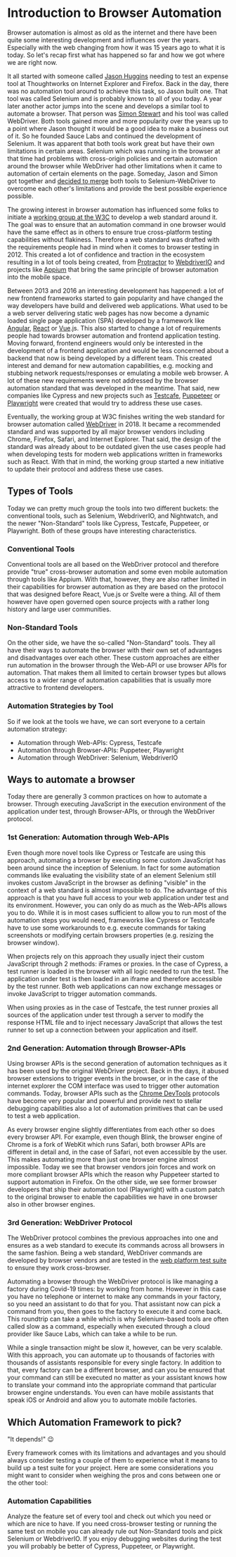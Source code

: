 # Introduction to Browser Automation

Browser automation is almost as old as the internet and there have been quite some interesting development and influences over the years. Especially with the web changing from how it was 15 years ago to what it is today. So let's recap first what has happened so far and how we got where we are right now.

It all started with someone called [Jason Huggins](https://twitter.com/hugs) needing to test an expense tool at Thoughtworks on Internet Explorer and Firefox. Back in the day, there was no automation tool around to achieve this task, so Jason built one. That tool was called Selenium and is probably known to all of you today. A year later another actor jumps into the scene and develops a similar tool to automate a browser. That person was [Simon Stewart](https://twitter.com/shs96c) and his tool was called WebDriver. Both tools gained more and more popularity over the years up to a point where Jason thought it would be a good idea to make a business out of it. So he founded Sauce Labs and continued the development of Selenium. It was apparent that both tools work great but have their own limitations in certain areas. Selenium which was running in the browser at that time had problems with cross-origin policies and certain automation around the browser while WebDriver had other limitations when it came to automation of certain elements on the page. Someday, Jason and Simon got together and [decided to merge](https://sdtimes.com/selenium/selenium-2-0-merges-with-webdriver/) both tools to Selenium-WebDriver to overcome each other's limitations and provide the best possible experience possible.

The growing interest in browser automation has influenced some folks to initiate a [working group at the W3C](https://www.w3.org/testing/browser) to develop a web standard around it. The goal was to ensure that an automation command in one browser would have the same effect as in others to ensure true cross-platform testing capabilities without flakiness. Therefore a web standard was drafted with the requirements people had in mind when it comes to browser testing in 2012. This created a lot of confidence and traction in the ecosystem resulting in a lot of tools being created, from [Protractor](https://www.protractortest.org) to [WebdriverIO](https://webdriver.io/) and projects like [Appium](http://appium.io/) that bring the same principle of browser automation into the mobile space.

Between 2013 and 2016 an interesting development has happened: a lot of new frontend frameworks started to gain popularity and have changed the way developers have build and delivered web applications. What used to be a web server delivering static web pages has now become a dynamic loaded single page application (SPA) developed by a framework like [Angular](https://angular.io/), [React](https://reactjs.org/) or [Vue](https://vuejs.org/).js. This also started to change a lot of requirements people had towards browser automation and frontend application testing. Moving forward, frontend engineers would only be interested in the development of a frontend application and would be less concerned about a backend that now is being developed by a different team. This created interest and demand for new automation capabilities, e.g. mocking and stubbing network requests/responses or emulating a mobile web browser. A lot of these new requirements were not addressed by the browser automation standard that was developed in the meantime. That said, new companies like Cypress and new projects such as [Testcafe](https://devexpress.github.io/testcafe/), [Puppeteer](https://pptr.dev/) or [Playwright](https://playwright.dev/) were created that would try to address these use cases.

Eventually, the working group at W3C finishes writing the web standard for browser automation called [WebDriver](https://www.w3.org/TR/webdriver2/) in 2018. It became a recommended standard and was supported by all major browser vendors including Chrome, Firefox, Safari, and Internet Explorer. That said, the design of the standard was already about to be outdated given the use cases people had when developing tests for modern web applications written in frameworks such as React. With that in mind, the working group started a new initiative to update their protocol and address these use cases.

## Types of Tools

Today we can pretty much group the tools into two different buckets: the conventional tools, such as Selenium, WebdriverIO, and Nightwatch, and the newer "Non-Standard" tools like Cypress, Testcafe, Puppeteer, or Playwright. Both of these groups have interesting characteristics.

### Conventional Tools

Conventional tools are all based on the WebDriver protocol and therefore provide "true" cross-browser automation and some even mobile automation through tools like Appium. With that, however, they are also rather limited in their capabilities for browser automation as they are based on the protocol that was designed before React, Vue.js or Svelte were a thing. All of them however have open governed open source projects with a rather long history and large user communities.

### Non-Standard Tools

On the other side, we have the so-called "Non-Standard" tools. They all have their ways to automate the browser with their own set of advantages and disadvantages over each other. These custom approaches are either run automation in the browser through the Web-API or use browser APIs for automation. That makes them all limited to certain browser types but allows access to a wider range of automation capabilities that is usually more attractive to frontend developers.

### Automation Strategies by Tool

So if we look at the tools we have, we can sort everyone to a certain automation strategy:

- Automation through Web-APIs: Cypress, Testcafe
- Automation through Browser-APIs: Puppeteer, Playwright
- Automation through WebDriver: Selenium, WebdriverIO

## Ways to automate a browser

Today there are generally 3 common practices on how to automate a browser. Through executing JavaScript in the execution environment of the application under test, through Browser-APIs, or through the WebDriver protocol.

### 1st Generation: Automation through Web-APIs

Even though more novel tools like Cypress or Testcafe are using this approach, automating a browser by executing some custom JavaScript has been around since the inception of Selenium. In fact for some automation commands like evaluating the visibility state of an element Selenium still invokes custom JavaScript in the browser as defining "visible" in the context of a web standard is almost impossible to do. The advantage of this approach is that you have full access to your web application under test and its environment. However, you can only do as much as the Web-APIs allows you to do. While it is in most cases sufficient to allow you to run most of the automation steps you would need, frameworks like Cypress or Testcafe have to use some workarounds to e.g. execute commands for taking screenshots or modifying certain browsers properties (e.g. resizing the browser window).

When projects rely on this approach they usually inject their custom JavaScript through 2 methods: iFrames or proxies. In the case of Cypress, a test runner is loaded in the browser with all logic needed to run the test. The application under test is then loaded in an iframe and therefore accessible by the test runner. Both web applications can now exchange messages or invoke JavaScript to trigger automation commands.

When using proxies as in the case of Testcafe, the test runner proxies all sources of the application under test through a server to modify the response HTML file and to inject necessary JavaScript that allows the test runner to set up a connection between your application and itself.

### 2nd Generation: Automation through Browser-APIs

Using browser APIs is the second generation of automation techniques as it has been used by the original WebDriver project. Back in the days, it abused browser extensions to trigger events in the browser, or in the case of the internet explorer the COM interface was used to trigger other automation commands. Today, browser APIs such as the [Chrome DevTools](https://chromedevtools.github.io/devtools-protocol/) protocols have become very popular and powerful and provide next to stellar debugging capabilities also a lot of automation primitives that can be used to test a web application.

As every browser engine slightly differentiates from each other so does every browser API. For example, even though Blink, the browser engine of Chrome is a fork of WebKit which runs Safari, both browser APIs are different in detail and, in the case of Safari, not even accessible by the user. This makes automating more than just one browser engine almost impossible. Today we see that browser vendors join forces and work on more compliant browser APIs which the reason why Puppeteer started to support automation in Firefox. On the other side, we see former browser developers that ship their automation tool (Playwright) with a custom patch to the original browser to enable the capabilities we have in one browser also in other browser engines.

### 3rd Generation: WebDriver Protocol

The WebDriver protocol combines the previous approaches into one and ensures as a web standard to execute its commands across all browsers in the same fashion. Being a web standard, WebDriver commands are developed by browser vendors and are tested in the [web platform test suite](https://wpt.fyi/about) to ensure they work cross-browser.

Automating a browser through the WebDriver protocol is like managing a factory during Covid-19 times: by working from home. However in this case you have no telephone or internet to make any commands in your factory, so you need an assistant to do that for you. That assistant now can pick a command from you, then goes to the factory to execute it and come back. This roundtrip can take a while which is why Selenium-based tools are often called slow as a command, especially when executed through a cloud provider like Sauce Labs, which can take a while to be run.

While a single transaction might be slow it, however, can be very scalable. With this approach, you can automate up to thousands of factories with thousands of assistants responsible for every single factory. In addition to that, every factory can be a different browser, and can you be ensured that your command can still be executed no matter as your assistant knows how to translate your command into the appropriate command that particular browser engine understands. You even can have mobile assistants that speak iOS or Android and allow you to automate mobile factories.

## Which Automation Framework to pick?

"It depends!" 😉

Every framework comes with its limitations and advantages and you should always consider testing a couple of them to experience what it means to build up a test suite for your project. Here are some considerations you might want to consider when weighing the pros and cons between one or the other tool:

### Automation Capabilities

Analyze the feature set of every tool and check out which you need or which are nice to have. If you need cross-browser testing or running the same test on mobile you can already rule out Non-Standard tools and pick Selenium or WebdriverIO. If you enjoy debugging websites during the test you will probably be better of Cypress, Puppeteer, or Playwright.

<!-- ToDo(Christian): add more -->
